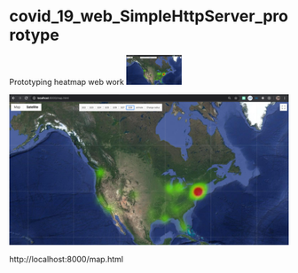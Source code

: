 # covid_19_web_SimpleHttpServer_prorotype
Prototyping heatmap web work
<img src="screenshot.png" width="100">

![screenshot](screenshot.png)

http://localhost:8000/map.html
